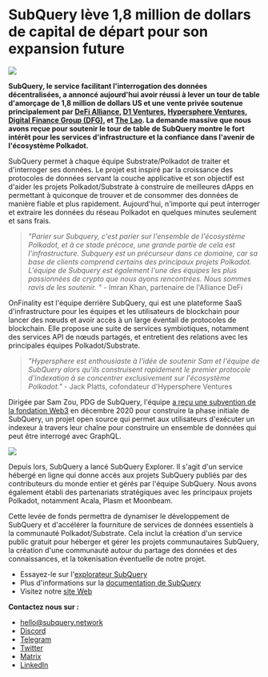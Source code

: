 # SubQuery lève 1,8 million de dollars de capital de départ pour son expansion future

![](https://miro.medium.com/max/1400/0*CrM8-LKRt3slWAsN)

**SubQuery, le service facilitant l'interrogation des données décentralisées, a annoncé aujourd'hui avoir réussi à lever un tour de table d'amorçage de 1,8 million de dollars US et une vente privée soutenue principalement par [DeFi Alliance](https://defialliance.co/), [D1 Ventures](https://d1.ventures/), [Hypersphere Ventures](https://hypersphere.ventures/), [Digital Finance Group (DFG)](https://www.dfg.group/), et [The Lao](https://www.thelao.io/). La demande massive que nous avons reçue pour soutenir le tour de table de SubQuery montre le fort intérêt pour les services d'infrastructure et la confiance dans l'avenir de l'écosystème Polkadot.**

SubQuery permet à chaque équipe Substrate/Polkadot de traiter et d'interroger ses données. Le projet est inspiré par la croissance des protocoles de données servant la couche applicative et son objectif est d'aider les projets Polkadot/Substrate à construire de meilleures dApps en permettant à quiconque de trouver et de consommer des données de manière fiable et plus rapidement. Aujourd'hui, n'importe qui peut interroger et extraire les données du réseau Polkadot en quelques minutes seulement et sans frais.

> _"Parier sur Subquery, c'est parier sur l'ensemble de l'écosystème Polkadot, et à ce stade précoce, une grande partie de cela est l'infrastructure. Subquery est un précurseur dans ce domaine, car sa base de clients comprend certains des principaux projets Polkadot. L'équipe de Subquery est également l'une des équipes les plus passionnées de crypto que nous ayons rencontrées. Nous sommes ravis de les soutenir. "_ - Imran Khan, partenaire de l'Alliance DeFi

OnFinality est l'équipe derrière SubQuery, qui est une plateforme SaaS d'infrastructure pour les équipes et les utilisateurs de blockchain pour lancer des nœuds et avoir accès à un large éventail de protocoles de blockchain. Elle propose une suite de services symbiotiques, notamment des services API de nœuds partagés, et entretient des relations avec les principales équipes Polkadot/Substrate.

> _"Hypersphere est enthousiaste à l'idée de soutenir Sam et l'équipe de SubQuery alors qu'ils construisent rapidement le premier protocole d'indexation à se concentrer exclusivement sur l'écosystème Polkadot."_ - Jack Platts, cofondateur d'Hypersphere Ventures

Dirigée par Sam Zou, PDG de SubQuery, l'équipe [a reçu une subvention de la fondation Web3](./20210207-SubQuery-Delivers-Its-Open-Source-SDK-Following-a-Web3-Foundation-Grant.md) en décembre 2020 pour construire la phase initiale de SubQuery, un projet open source qui permet aux utilisateurs d'exécuter un indexeur à travers leur chaîne pour construire un ensemble de données qui peut être interrogé avec GraphQL.

![](https://miro.medium.com/max/1000/0*kjspGYRr_BtMk015)

Depuis lors, SubQuery a lancé SubQuery Explorer. Il s'agit d'un service hébergé en ligne qui donne accès aux projets SubQuery publiés par des contributeurs du monde entier et gérés par l'équipe SubQuery. Nous avons également établi des partenariats stratégiques avec les principaux projets Polkadot, notamment Acala, Plasm et Moonbeam.

Cette levée de fonds permettra de dynamiser le développement de SubQuery et d'accélérer la fourniture de services de données essentiels à la communauté Polkadot/Substrate. Cela inclut la création d'un service public gratuit pour héberger et gérer les projets communautaires SubQuery, la création d'une communauté autour du partage des données et des connaissances, et la tokenisation éventuelle de notre projet.

- Essayez-le sur l'[explorateur SubQuery](https://explorer.subquery.network/)
- Plus d'informations sur la [documentation de SubQuery](https://doc.subquery.network/)
- Visitez notre [site Web](https://subquery.network/)

**Contactez nous sur :**

- [hello@subquery.network](mailto:hello@subquery.network)
- [Discord](https://discord.com/invite/78zg8aBSMG)
- [Telegram](https://t.me/subquerynetwork)
- [Twitter](https://twitter.com/subquerynetwork)
- [Matrix](https://matrix.to/#/#subquery:matrix.org)
- [LinkedIn](https://www.linkedin.com/company/subquery)
